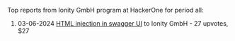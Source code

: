 Top reports from Ionity GmbH program at HackerOne for period all:

1. 03-06-2024 [HTML injection in swagger UI](https://hackerone.com/reports/2534300) to Ionity GmbH - 27 upvotes, $27
